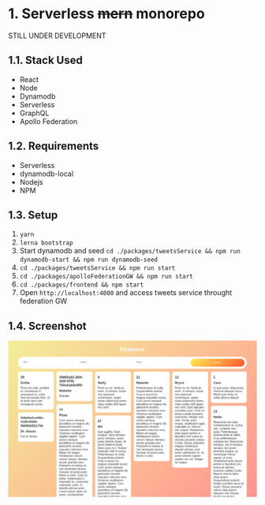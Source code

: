 # 1. Serverless ~~mern~~ monorepo

STILL UNDER DEVELOPMENT

## 1.1. Stack Used
- React
- Node
- Dynamodb
- Serverless
- GraphQL
- Apollo Federation
  
## 1.2. Requirements
- Serverless
- dynamodb-local
- Nodejs
- NPM

## 1.3. Setup

1. `yarn`
2. `lerna bootstrap`
3. Start dynamodb and seed `cd ./packages/tweetsService && npm run dynamodb-start && npm run dynamodb-seed`
4. `cd ./packages/tweetsService && npm run start`
5. `cd ./packages/apolloFederationGW && npm run start`
6. `cd ./packages/frontend && npm start`
7. Open `http://localhost:4000` and access tweets service throught federation GW


## 1.4. Screenshot
![Screenshot](https://raw.githubusercontent.com/MrRajatSharma/serverless-mern-monorepo/master/packages/frontend/screenshot/Screenshot%20from%202020-08-30%2001-11-11.png)
